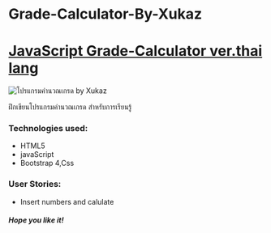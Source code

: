 # Grade-Calculator-By-Xukaz
# [JavaScript Grade-Calculator ver.thai lang](https://htmlpreview.github.io/?https://github.com/DoggyCats/Grade-Calculator-By-Xukaz/blob/bfd54f480fea5b154bd41491155a588f3a8da8cf/Grade%20Calculator%20by%20Xukaz.html)


![โปรแกรมคำนวณเกรด by Xukaz](https://user-images.githubusercontent.com/30567608/35148758-bd5d3344-fd13-11e7-9a27-ca2f1299f41d.gif "gif of the working app")

ฝึกเขียนโปรแกรมคำนวณเกรด สำหรับการเรียนรู้




### Technologies used: 

+ HTML5
+ javaScript
+ Bootstrap 4,Css

### User Stories: 

+ Insert numbers and calulate

##### Hope you like it!
